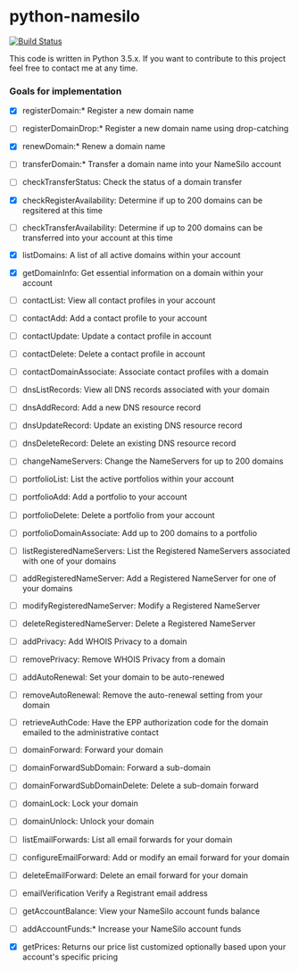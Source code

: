 # python-namesilo
[![Build Status](https://travis-ci.org/goranvrbaski/python-namesilo.svg?branch=develop)](https://travis-ci.org/goranvrbaski/python-namesilo)

This code is written in Python 3.5.x. If you want to contribute to this project feel free to contact me at any time.

### Goals for implementation

- [x] registerDomain:* Register a new domain name
- [ ] registerDomainDrop:* Register a new domain name using drop-catching
- [x] renewDomain:* Renew a domain name
- [ ] transferDomain:* Transfer a domain name into your NameSilo account
- [ ] checkTransferStatus: Check the status of a domain transfer
- [x] checkRegisterAvailability: Determine if up to 200 domains can be regsitered at this time
- [ ] checkTransferAvailability: Determine if up to 200 domains can be transferred into your account at this time
- [x] listDomains: A list of all active domains within your account
- [x] getDomainInfo: Get essential information on a domain within your account
- [ ] contactList: View all contact profiles in your account
- [ ] contactAdd: Add a contact profile to your account
- [ ] contactUpdate: Update a contact profile in account
- [ ] contactDelete: Delete a contact profile in account
- [ ] contactDomainAssociate: Associate contact profiles with a domain
- [ ] dnsListRecords: View all DNS records associated with your domain
- [ ] dnsAddRecord: Add a new DNS resource record
- [ ] dnsUpdateRecord: Update an existing DNS resource record
- [ ] dnsDeleteRecord: Delete an existing DNS resource record
- [ ] changeNameServers: Change the NameServers for up to 200 domains
- [ ] portfolioList: List the active portfolios within your account
- [ ] portfolioAdd: Add a portfolio to your account
- [ ] portfolioDelete: Delete a portfolio from your account
- [ ] portfolioDomainAssociate: Add up to 200 domains to a portfolio
- [ ] listRegisteredNameServers: List the Registered NameServers associated with one of your domains
- [ ] addRegisteredNameServer: Add a Registered NameServer for one of your domains
- [ ] modifyRegisteredNameServer: Modify a Registered NameServer
- [ ] deleteRegisteredNameServer: Delete a Registered NameServer
- [ ] addPrivacy: Add WHOIS Privacy to a domain
- [ ] removePrivacy: Remove WHOIS Privacy from a domain
- [ ] addAutoRenewal: Set your domain to be auto-renewed
- [ ] removeAutoRenewal: Remove the auto-renewal setting from your domain
- [ ] retrieveAuthCode: Have the EPP authorization code for the domain emailed to the administrative contact
- [ ] domainForward: Forward your domain
- [ ] domainForwardSubDomain: Forward a sub-domain
- [ ] domainForwardSubDomainDelete: Delete a sub-domain forward
- [ ] domainLock: Lock your domain
- [ ] domainUnlock: Unlock your domain
- [ ] listEmailForwards: List all email forwards for your domain
- [ ] configureEmailForward: Add or modify an email forward for your domain
- [ ] deleteEmailForward: Delete an email forward for your domain
- [ ] emailVerification Verify a Registrant email address
- [ ] getAccountBalance: View your NameSilo account funds balance
- [ ] addAccountFunds:* Increase your NameSilo account funds
- [x] getPrices: Returns our price list customized optionally based upon your account's specific pricing

